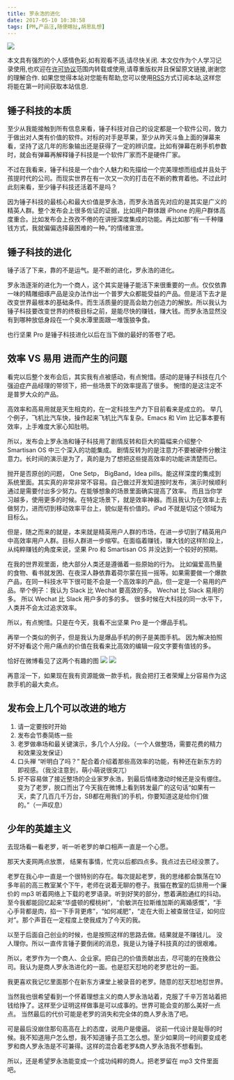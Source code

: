 ```yaml
---
title: 罗永浩的进化
date: 2017-05-10 10:38:58
tags: [PM,产品汪,随便瞎扯,胡思乱想]
---
```



![](https://ws1.sinaimg.cn/large/006LEcNugy1ffg2qvhzytj32vd1x7hdw.jpg)

本文具有强烈的个人感情色彩,如有观看不适,请尽快关闭. 本文仅作为个人学习记录使用,也欢迎在[许可协议](http://creativecommons.org/licenses/by-nc/4.0/deed.zh_TW)范围内转载或使用,请尊重版权并且保留原文链接,谢谢您的理解合作. 如果您觉得本站对您能有帮助,您可以使用[RSS](http://iiiyu.com/atom.xml)方式订阅本站,这样您将能在第一时间获取本站信息.


<!--more-->

## 锤子科技的本质

至少从我能接触到所有信息来看，锤子科技对自己的设定都是一个软件公司，致力于做出对人类有价值的软件。对标的对手是苹果，至少从昨天斗鱼上面的弹幕来看，坚持了这几年的形象输出还是获得了一定的辨识度。比如有弹幕在刷手机参数时，就会有弹幕再解释锤子科技是一个软件厂家而不是硬件厂家。

不过在我看来，锤子科技是一个由个人魅力和先描绘一个完美理想而组成并且处于孩提时代的公司。而现实世界在有一次又一次的打击在不断的教育着他。不过此时此刻来看，至少锤子科技还活着不是吗？

因为锤子科技的最核心和最大价值是罗永浩，而罗永浩首先对应的是其实是广义的精英人群。整个发布会上很多佐证的证据，比如用户群体跟 iPhone 的用户群体高度重合。比如发布会上孜孜不倦的在讲授深度集成的功能。再比如那“有一千种赚钱方式，我就偏偏选择最困难的一种。”的情绪宣泄。

## 锤子科技的进化

锤子活了下来，靠的不是运气。是不断的进化，罗永浩的进化。

罗永浩逐渐的进化为一个商人，这个其实是锤子能活下来很重要的一点。仅仅依靠一味的精雕细琢产品是没办法作出一个普罗大众都能受益的产品。但是活下去才是改变世界最根本的基础条件。而生活质量的提高会助力创造力的解放。所以我认为锤子科技要改变世界的终极目标之前，是能尽快的赚钱，赚大钱。而罗永浩显然没有到哪种放低身段在一个臭水潭里面跟一堆饿狼争食。

也行坚果 Pro 是锤子科技进化以后在当下做的最好的答卷了吧。

## 效率 VS 易用 进而产生的问题

看完以后整个发布会后，其实我有点被感动，有点惋惜。感动的是锤子科技在几个强迫症产品经理的带领下，把一些场景下的效率提高了很多。 惋惜的是这注定不是普罗大众的产品。 

高效率和高易用就是天生相克的，在一定科技生产力下目前看来是成立的。 举几个例子，飞机比汽车快，操作起来飞机比汽车复杂。Emacs 和 Vim 比记事本要有效率，上手难度大家心知肚明。

所以，发布会上罗永浩和锤子科技用了剧情反转和巨大的篇幅来介绍整个 Smartisan OS 中三个深入的功能集成。 剧情反转为的是注意力不要被硬件分散注意力。长时间的演示是为了，真的是为了想把这些提高效率的功能讲清楚而已。

抛开是否原创的问题， One Setp， BigBand，Idea pills。能这样深度的集成到系统里面。其实真的非常非常不容易。自己做过开发知道按时发布，演示时候顺利通过是需要付出多少努力。在能够想象的场景里面确实提高了效率。 而且当你学习越多，使用更多的时候。在特定场景下，就是效率神器。而且我认为在效率上去做努力，进而切到移动效率平台上，貌似是有价值的。iPad 不就是切这个领域为目标么。

但是，随之而来的就是，本来就是精英用户人群的市场，在进一步切到了精英用户中高效率用户人群。目标人群进一步缩窄。在面临着赚钱，赚大钱的这样阶段上，从纯粹赚钱的角度来说，坚果 Pro 和 Smartisan OS 并没达到一个较好的预期。

在我的世界观里面，绝大部分人类还是遵循着一些原始的行为。 比如偏爱高热量的食物、看书就发困、在夜深人静依靠着荷尔蒙在摇一摇等。如果需要做一个爆款产品，在同一科技水平下很可能不会是一个高效率的产品，但一定是一个易用的产品。举个例子：我认为 Slack 比 Wechat 要高效的多。 Wechat 比 Slack 易用的多。 所以 Wechat 比 Slack 用户多的多的多。 很多时候在大科技的同一水平下，人类并不会太过追求效率。

所以，有点惋惜。只是在今天，我看不出坚果 Pro 是一个爆品手机。

再举一个类似的例子，但是我认为是爆品手机的例子是美图手机。 因为解决拍照好不好看这个用户痛点的价值在我看来比高效的编辑一段文字要有值钱的多。

恰好在微博看见了这两个有趣的图
![](http://ww4.sinaimg.cn/bmiddle/bf65f0b2ly1fffzyephosj20hm0m8jux.jpg)
![](http://ww1.sinaimg.cn/bmiddle/bf65f0b2ly1fffzye5fl8j20lc0m8acj.jpg)

再意淫一下，如果现在我有资源能做一款手机，我会把打王者荣耀上分容易作为这款手机的最大卖点。

## 发布会上几个可以改进的地方

1. 请一定要按时开始
2. 发布会节奏简练一些
3. 老罗做串场和最关键演示，多几个人分段。（一个人做整场，需要花费的精力和效果没发保证）
4. 口头禅 “听明白了吗？” 配合着介绍着那些高效率的功能，有种还在新东方的即视感。（我没注意到，萌小萌说很突兀）
5. 好不容易做了接近整场的企业家罗永浩，到最后情绪激动时候还是没有绷住。变为了老罗，脱口而出了今天我在微博上看到转发最广的这句话“如果有一天，卖了几百几千万台，SB都在用我们的手机，你要知道这是给你们做的。”（一声叹息）

## 少年的英雄主义

去现场看一看老罗，听一听老罗的单口相声一直是一个心愿。

那天大麦网两点放票， 结果有事情，忙完以后都四点多。我点过去已经没票了。 

老罗在我心中一直是一个很特别的存在。每次提起老罗，我的思绪都会飘荡在10多年前的高三教室某个下午，老师在说着无聊的卷子。我猫在教室的后排用一个廉价的 mp3 听着网络上下载的老罗语录。听到好笑的部分，憋着满脸通红的抖动。至今我都能回忆起来“华盛顿的樱桃树”，“俞敏洪在拉斯维加斯的离婚感慨”，“手心手背都是肉，掐一下手背更疼”，“如何减肥”，“走在大街上被查居住证，如何应对”。那个声音在一定程度上使我成为了今天的我。

以至于后面自己创业的时候，也是按照这样的思路去做。结果就是不赚钱儿。 没人理你。所以一直传言锤子要倒闭的消息，我是认为锤子科技真的过的很艰难。

所以，老罗作为一个商人、企业家。把自己的价值贡献出去，尽可能的在挽救公司。我认为是商人罗永浩进化的一面。也是怼天怼地的老罗悲壮的一面。 

我更喜欢我记忆里面那个在新东方课堂上被录音的老罗。随意的怼天怼地怼世界。

当然我也很希望看到一个怀着理想主义的商人罗永浩站着，克服了千辛万苦站着把钱给挣了。这样至少证明这样做事是可以成事的。世界可能会变的那么美好一点点。 当然最后的代价可能是老罗的消失和完全体的商人罗永浩了吧。

可是最后没崩住那句高高在上的态度，说用户是傻逼。 说前一代设计是耻辱的时候。我不知道用户怎么想，我不知道锤子员工怎么想。至少如果同一时间要变成老罗和商人罗永浩是不可兼得。这样的混合着老罗&商人罗永浩我不想看到。

所以，还是希望罗永浩能变成一个成功纯粹的商人。把老罗留在 mp3 文件里面吧。

